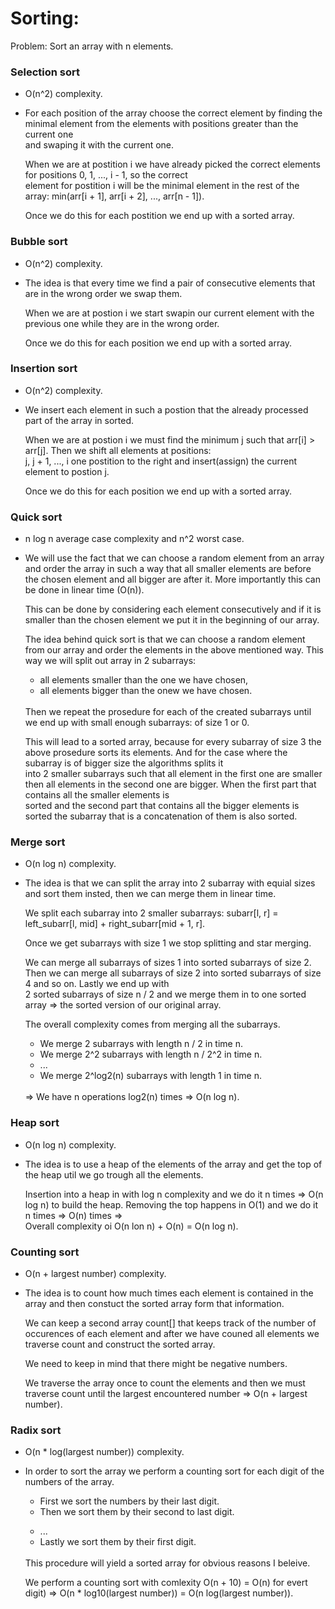 # Sorting:

Problem: Sort an array with n elements.

### Selection sort
- O(n^2) complexity.

- <p>For each position of the array choose the correct element by finding the minimal element from the elements with positions greater than the current one<br>
     and swaping it with the current one.<br>

     When we are at postition i we have already picked the correct elements for positions 0, 1, ..., i - 1, so the correct<br>
     element for postition i will be the minimal element in the rest of the array: min(arr[i + 1], arr[i + 2], ..., arr[n - 1]).<br>
 
     Once we do this for each postition we end up with a sorted array.</p>

### Bubble sort
- O(n^2) complexity.

- <p>The idea is that every time we find a pair of consecutive elements that are in the wrong order we swap them.<br>

     When we are at postion i we start swapin our current element with the previous one while they are in the wrong order.<br>

     Once we do this for each position we end up with a sorted array.</p>

### Insertion sort
- O(n^2) complexity.

- <p>We insert each element in such a postion that the already processed part of the array in sorted.<br>

     When we are at postion i we must find the minimum j such that arr[i] > arr[j]. Then we shift all elements at positions:<br>
     j, j + 1, ..., i one postition to the right and insert(assign) the current element to postion j.<br>
     
     Once we do this for each position we end up with a sorted array.</p>

### Quick sort
- n log n average case complexity and n^2 worst case.

- <p>We will use the fact that we can choose a random element from an array and order the array in such a way that all smaller elements are before the chosen element and all bigger are after it. More importantly this can be done in linear time (O(n)).<br>
  
     This can be done by considering each element consecutively and if it is smaller than the chosen element we put it in the beginning of our array.<br>

     The idea behind quick sort is that we can choose a random element from our array and order the elements in the above mentioned way. This way we will split out array in 2 subarrays:
     <ul>
       <li> all elements smaller than the one we have chosen,
       <li> all elements bigger than the onew we have chosen.
     </ul><br>
     Then we repeat the prosedure for each of the created subarrays until we end up with small enough subarrays: of size 1 or 0.<br>

     This will lead to a sorted array, because for every subarray of size 3 the above prosedure sorts its elements. And for the case where the subarray is of bigger size the algorithms splits it<br>
     into 2 smaller subarrays such that all element in the first one are smaller then all elements in the second one are bigger. When the first part that contains all the smaller elements is <br>
     sorted and the second part that contains all the bigger elements is sorted the subarray that is a concatenation of them is also sorted. </p>

### Merge sort
- O(n log n) complexity.

- <p>The idea is that we can split the array into 2 subarray with equial sizes and sort them insted, then we can merge them in linear time.<br>

     We split each subarray into 2 smaller subarrays: subarr[l, r] = left_subarr[l, mid] + right_subarr[mid + 1, r].<br>

     Once we get subarrays with size 1 we stop splitting and star merging.<br>

     We can merge all subarrays of sizes 1 into sorted subarrays of size 2. Then we can merge all subarrays of size 2 into sorted subarrays of size 4 and so on. Lastly we end up with <br>
     2 sorted subarrays of size n / 2 and we merge them in to one sorted array => the sorted version of our original array. 

     The overall complexity comes from merging all the subarrays. 
     <ul>
       <li> We merge 2 subarrays with length n / 2 in time n.
       <li> We merge 2^2 subarrays with length n / 2^2 in time n.
       <li> ...
       <li> We merge 2^log2(n) subarrays with length 1 in time n.
     </ul><br>
     => We have n operations log2(n) times => O(n log n).</p>

### Heap sort
- O(n log n) complexity.

- <p>The idea is to use a heap of the elements of the array and get the top of the heap util we go trough all the elements.<br>

     Insertion into a heap in with log n complexity and we do it n times => O(n log n) to build the heap. Removing the top happens in O(1) and we do it n times => O(n) times =><br>
     Overall complexity oi O(n lon n) + O(n) = O(n log n).</p>

### Counting sort
- O(n + largest number) complexity.

- <p>The idea is to count how much times each element is contained in the array and then constuct the sorted array form that information.<br>

     We can keep a second array count[] that keeps track of the number of occurences of each element and after we have couned all elements we traverse count and construct the sorted array.<br>
     
     We need to keep in mind that there might be negative numbers.<br>

     We traverse the array once to count the elements and then we must traverse count until the largest encountered number => O(n + largest number).</p>

### Radix sort
- O(n * log(largest number)) complexity.

- <p>In order to sort the array we perform a counting sort for each digit of the numbers of the array.<br>

     <ul>
       <li>First we sort the numbers by their last digit.<br>
       <li>Then we sort them by their second to last digit.</p>
       <li>...
       <li>Lastly we sort them by their first digit.
     </ul><br>
     This procedure will yield a sorted array for obvious reasons I beleive.<br>

     We perform a counting sort with comlexity O(n + 10) = O(n) for evert digit) => O(n * log10(largest number)) = O(n log(largest number)).</p>
  

